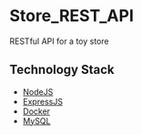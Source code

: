 # Store_REST_API
RESTful API for a toy store

## Technology Stack
- [NodeJS](https://nodejs.org/en/)
- [ExpressJS](https://expressjs.com/)
- [Docker](https://www.docker.com/)
- [MySQL](https://www.mysql.com/)
